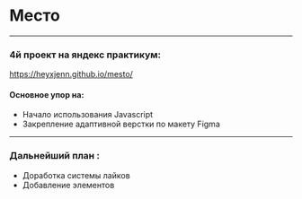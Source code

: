 # Место
------
### 4й проект на яндекс практикум:
https://heyxjenn.github.io/mesto/

#### Основное упор на:
- Начало использования Javascript
- Закрепление адаптивной верстки по макету Figma


------
### Дальнейший план :
- Доработка системы лайков
- Добавление элементов




